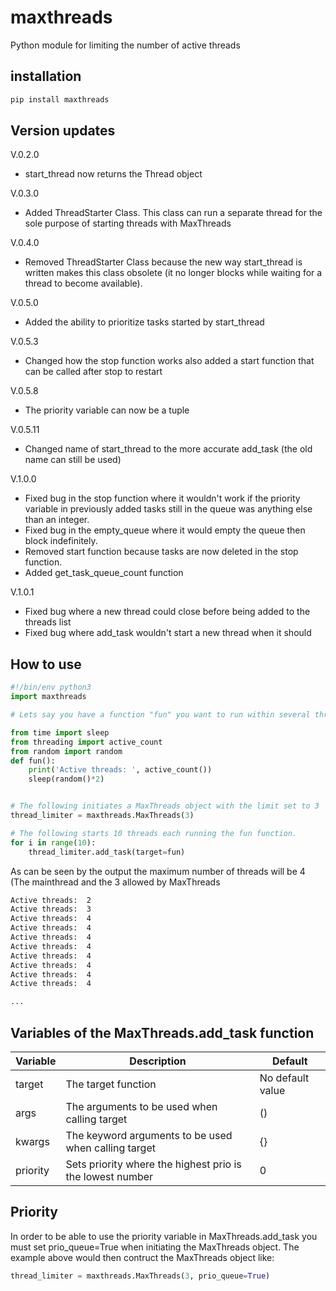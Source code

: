 # maxthreads

Python module for limiting the number of active threads


## installation

```sh
pip install maxthreads
```

## Version updates

V.0.2.0
   - start_thread now returns the Thread object

V.0.3.0
  - Added ThreadStarter Class. This class can run a separate thread for the sole purpose of starting threads with MaxThreads

V.0.4.0
  - Removed ThreadStarter Class because the new way start_thread is written makes this class obsolete (it no longer blocks while waiting for a thread to become available).

V.0.5.0
  - Added the ability to prioritize tasks started by start_thread

V.0.5.3
  - Changed how the stop function works also added a start function that can be called after stop to restart

V.0.5.8
  - The priority variable can now be a tuple

V.0.5.11
  - Changed name of start_thread to the more accurate add_task (the old name can still be used)
  
V.1.0.0
  - Fixed bug in the stop function where it wouldn't work if the priority variable in previously added tasks still in the queue was anything else than an integer.
  - Fixed bug in the empty_queue where it would empty the queue then block indefinitely.
  - Removed start function because tasks are now deleted in the stop function.
  - Added get_task_queue_count function

V.1.0.1
  - Fixed bug where a new thread could close before being added to the threads list
  - Fixed bug where add_task wouldn't start a new thread when it should
  
## How to use

```python
#!/bin/env python3
import maxthreads

# Lets say you have a function "fun" you want to run within several threads at the same time.

from time import sleep
from threading import active_count
from random import random
def fun():
    print('Active threads: ', active_count())
    sleep(random()*2)


# The following initiates a MaxThreads object with the limit set to 3
thread_limiter = maxthreads.MaxThreads(3)

# The following starts 10 threads each running the fun function.
for i in range(10):
    thread_limiter.add_task(target=fun)
```

As can be seen by the output the maximum number of threads will be 4 (The mainthread and the 3 allowed by MaxThreads

```sh
Active threads:  2
Active threads:  3
Active threads:  4
Active threads:  4
Active threads:  4
Active threads:  4
Active threads:  4
Active threads:  4
Active threads:  4
Active threads:  4

...
```

## Variables of the MaxThreads.add_task function

Variable | Description | Default
---------|-------------|--------
target | The target function | No default value
args | The arguments to be used when calling target | ()
kwargs | The keyword arguments to be used when calling target | {}
priority | Sets priority where the highest prio is the lowest number | 0

## Priority
In order to be able to use the priority variable in MaxThreads.add_task you must set prio_queue=True when initiating the MaxThreads object. The example above would then contruct the MaxThreads object like:
```python
thread_limiter = maxthreads.MaxThreads(3, prio_queue=True)
```

